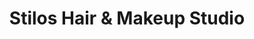 ---
title: "Stilos Hair & Makeup Studio"
url: /zapopan/stilos-hair-und-makeup-studio/
shop: Friseur
---